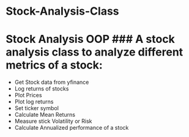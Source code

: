 # Stock-Analysis-Class
# Stock Analysis OOP  ### A stock analysis class to analyze different metrics of a stock:

* Get Stock data from yfinance
* Log returns of stocks 
* Plot Prices
* Plot log returns 
* Set ticker symbol
* Calculate Mean Returns 
* Measure stick Volatility or Risk
* Calculate Annualized performance of a stock
